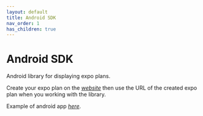 ```yaml
---
layout: default
title: Android SDK
nav_order: 1
has_children: true
---
```


# Android SDK

Android library for displaying expo plans.

Create your expo plan on the [_website_](https://expofp.com) then use the URL of the created expo plan when you working with the library.

Example of android app [_here_](https://github.com/expofp/expofp-example-android).

